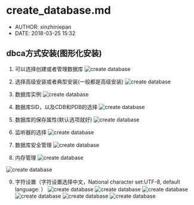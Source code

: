 #  create_database.md
 - AUTHOR: xinzhiniepan
 - DATE: 2018-03-25 15:32

## dbca方式安装(图形化安装)
1. 可以选择创建或者管理数据库
![create database](../picture/create_cdb01.jpg)

2. 选择高级安装或者典型安装(一般都是高级安装)
![create database](../picture/create_cdb02.jpg)

3. 数据库实例
![create database](../picture/create_cdb03.jpg)

4. 数据库SID，以及CDB和PDB的选择
![create database](../picture/create_cdb04.jpg)

5. 数据库的保存属性(默认选项就好)
![create database](../picture/create_cdb05.jpg)

6. 监听器的选择
![create database](../picture/create_cdb06.jpg)

7. 数据库安全管理
![create database](../picture/create_cdb07.jpg)

8. 内存管理
![create database](../picture/create_cdb08.jpg)

![create database](../picture/create_cdb09.jpg)

9. 字符设置（字符设置选择中文，National character set:UTF-8, default language: ）
![create database](../picture/create_cdb10.jpg)
![create database](../picture/create_cdb11.jpg)
![create database](../picture/create_cdb12.jpg)
![create database](../picture/create_cdb13.jpg)
![create database](../picture/create_cdb14.jpg)
![create database](../picture/create_cdb15.jpg)
